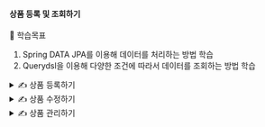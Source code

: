 #### 상품 등록 및 조회하기

🎯 학습목표

1. Spring DATA JPA를 이용해 데이터를 처리하는 방법 학습
2. Querydsl을 이용해 다양한 조건에 따라서 데이터를 조회하는 방법 학습

<details>
<summary>✍️ 상품 등록하기</summary>
<br>

|item|
|---|
|item_id (PK)|
|item_nm|
|price|
|stock_number|
|item_detail|
|item_sell_status|

|item_img|
|---|
|item_img_id (PK)|
|item_id (FK)|
|image_name|
|ori_img_name|
|img_url|
|rep_img_yn|

</details>

<details>
<summary>✍️ 상품 수정하기</summary>
<br>

</details>

<details>
<summary>✍️ 상품 관리하기</summary>
<br>

조회 조건

- 상품 등록일
- 상품 판매 상태
- 상품명 또는 상품 등록자 아이디

이렇게 조회 조건이 복잡한 화면은 Querydsl을 이용해 조건에 맞는 쿼리를 동적으로 생성할 수 있다.

Querydsl을 사용하면 비슷한 쿼리를 재활용할 수 있다는 장점이 있다.

또한 자바 코드로 작성하기 때문에 IDE의 도움을 받아서 문법 오류를 바로 수정할 수 있다.

Querydsl을 사용하기 위해서는 QDomain을 생성해야 하고 Qdomain을 생성하기 위해서 메이븐의 컴파일 명령을 실행한다.

Querydsl을 Spring Data Jpa와 함께 사용하기 위해서는 총 3단계의 과정으로 구현하면 된다.

1. 사용자 정의 인터페이스 작성
2. 사용자 정의 인터페이스 구현
3. Spring Data Jpa 리포지토리에서 사용자 정의 인터페이스 상속

Querydsl의 결과 조회 메서드

|메서드|기능|
|---|---|
|QueryResults<T> fetchResults()|조회 대상 리스트 및 전체 개수를 포함하는 QueryResults 반환|
|List<T> fetch()|조회 대상 리스트 반환|
|T fetchOne()|조회 조건이 1건이면 해당 타입 반환<br>조회 대상이 1건 이상이면 에러 발생|
|T fetchFirst|조회 대상이 1건 또는 1건 이상이면 1건만 반환|
|long fetchCount()|해당 데이터 전체 개수 반환, count 쿼리 실행|

</details>

